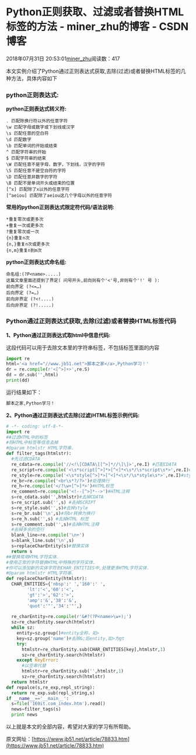 # Python正则获取、过滤或者替换HTML标签的方法 - miner_zhu的博客 - CSDN博客





2018年07月31日 20:53:01[miner_zhu](https://me.csdn.net/miner_zhu)阅读数：417








本文实例介绍了Python通过正则表达式获取,去除(过滤)或者替换HTML标签的几种方法，具体内容如下

### **python正则表达式:**

**python正则表达式转义符:**

```
. 匹配除换行符以外的任意字符
\w 匹配字母或数字或下划线或汉字
\s 匹配任意的空白符
\d 匹配数字
\b 匹配单词的开始或结束
^ 匹配字符串的开始
$ 匹配字符串的结束
\W 匹配任意不是字母，数字，下划线，汉字的字符
\S 匹配任意不是空白符的字符
\D 匹配任意非数字的字符
\B 匹配不是单词开头或结束的位置
[^x] 匹配除了x以外的任意字符
[^aeiou] 匹配除了aeiou这几个字母以外的任意字符
```

**常用的python正则表达式限定符代码/语法说明:**

```
*重复零次或更多次
+重复一次或更多次
?重复零次或一次
{n}重复n次
{n,}重复n次或更多次
{n,m}重复n到m次
```

**python正则表达式命名组:**

```
命名组:(?P<name>.....)
这篇文章里面还提到了界定( 问号开头,前向则有个'<'号,非则有个'!' 号 ):
前向界定 (?<=…)
后向界定 (?=…) 
前向非界定 (?<!....)
后向非界定 (?!.....)
```

### **Python通过正则表达式获取,去除(过滤)或者替换HTML标签代码**

**1、Python通过正则表达式取html中信息代码:**

这段代码可以用于去除文本里的字符串标签，不包括标签里面的内容

```python
import re
html='<a href="//www.jb51.net">脚本之家</a>,Python学习！'
dr = re.compile(r'<[^>]+>',re.S)
dd = dr.sub('',html)
print(dd)
```

运行结果如下：

```python
脚本之家,Python学习！
```

**2、Python通过正则表达式去除(过滤)HTML标签示例代码:**

```python
# -*- coding: utf-8-*-
import re
##过滤HTML中的标签
#将HTML中标签等信息去掉
#@param htmlstr HTML字符串.
def filter_tags(htmlstr):
  #先过滤CDATA
  re_cdata=re.compile('//<!\[CDATA\[[^>]*//\]\]>',re.I) #匹配CDATA
  re_script=re.compile('<\s*script[^>]*>[^<]*<\s*/\s*script\s*>',re.I)#Script
  re_style=re.compile('<\s*style[^>]*>[^<]*<\s*/\s*style\s*>',re.I)#style
  re_br=re.compile('<br\s*?/?>')#处理换行
  re_h=re.compile('</?\w+[^>]*>')#HTML标签
  re_comment=re.compile('<!--[^>]*-->')#HTML注释
  s=re_cdata.sub('',htmlstr)#去掉CDATA
  s=re_script.sub('',s) #去掉SCRIPT
  s=re_style.sub('',s)#去掉style
  s=re_br.sub('\n',s)#将br转换为换行
  s=re_h.sub('',s) #去掉HTML 标签
  s=re_comment.sub('',s)#去掉HTML注释
  #去掉多余的空行
  blank_line=re.compile('\n+')
  s=blank_line.sub('\n',s)
  s=replaceCharEntity(s)#替换实体
  return s
##替换常用HTML字符实体.
#使用正常的字符替换HTML中特殊的字符实体.
#你可以添加新的实体字符到CHAR_ENTITIES中,处理更多HTML字符实体.
#@param htmlstr HTML字符串.
def replaceCharEntity(htmlstr):
  CHAR_ENTITIES={'nbsp':' ','160':' ',
        'lt':'<','60':'<',
        'gt':'>','62':'>',
        'amp':'&','38':'&',
        'quot':'"','34':'"',}
    
  re_charEntity=re.compile(r'&#?(?P<name>\w+);')
  sz=re_charEntity.search(htmlstr)
  while sz:
    entity=sz.group()#entity全称，如>
    key=sz.group('name')#去除&;后entity,如>为gt
    try:
      htmlstr=re_charEntity.sub(CHAR_ENTITIES[key],htmlstr,1)
      sz=re_charEntity.search(htmlstr)
    except KeyError:
      #以空串代替
      htmlstr=re_charEntity.sub('',htmlstr,1)
      sz=re_charEntity.search(htmlstr)
  return htmlstr
def repalce(s,re_exp,repl_string):
  return re_exp.sub(repl_string,s)
if __name__=='__main__':
  s=file('169it.com_index.htm').read()
  news=filter_tags(s)
  print news
```

以上就是本文的全部内容，希望对大家的学习有所帮助。



原文网址：[https://www.jb51.net/article/78833.htm](https://www.jb51.net/article/78833.htm)



